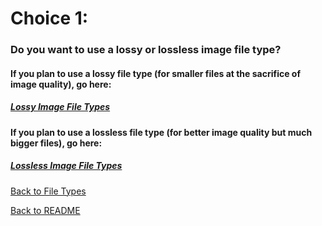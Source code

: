 # Choice 1:
### Do you want to use a lossy or lossless image file type?

#### If you plan to use a lossy file type (for smaller files at the sacrifice of image quality), go here:
##### [Lossy Image File Types](https://github.com/jacobrapp99/Final-Project-1600/blob/main/ImageLossy.md)

#### If you plan to use a lossless file type (for better image quality but much bigger files), go here:
##### [Lossless Image File Types](https://github.com/jacobrapp99/Final-Project-1600/blob/main/ImageLossless.md)

[Back to File Types](https://github.com/jacobrapp99/Final-Project-1600/blob/main/TypeOfFile.md)

[Back to README](https://github.com/jacobrapp99/Final-Project-1600/blob/main/README.md)
